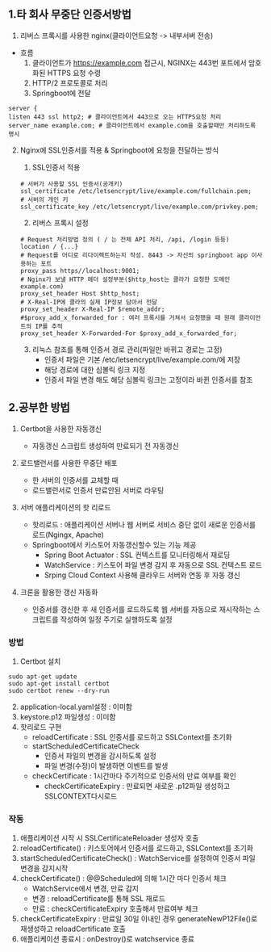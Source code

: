 ## 1.타 회사 무중단 인증서방법

1. 리버스 프록시를 사용한 nginx(클라이언트요청 -> 내부서버 전송)
- 흐름
    1. 클라이언트가 https://example.com 접근시, NGINX는 443번 포트에서 암호화된 HTTPS 요청 수령
    2. HTTP/2 프로토콜로 처리
    3. Springboot에 전달 
```shell
server {
listen 443 ssl http2; # 클라이언트에서 443으로 오는 HTTPS요청 처리
server_name example.com; # 클라이언트에서 example.com을 호출할때만 처리하도록 명시
```


2. Nginx에 SSL인증서를 적용 & Springboot에 요청을 전달하는 방식
    1. SSL인증서 적용
    ```shell
    # 서버가 사용할 SSL 인증서(공개키)
    ssl_certificate /etc/letsencrypt/live/example.com/fullchain.pem;
    # 서버의 개인 키
    ssl_certificate_key /etc/letsencrypt/live/example.com/privkey.pem;
    ```

    2. 리버스 프록시 설정
    ```shell
    # Request 처리방법 정의 ( / 는 전체 API 처리, /api, /login 등등)
    location / {...}
    # Request를 어디로 리다이렉트하는지 작성. 8443 -> 자신의 springboot app 이사용하는 포트
    proxy_pass https//localhost:9001; 
    # Nginx가 보낼 HTTP 헤더 설정부분($http_host는 클라가 요청한 도메인 example.com)
    proxy_set_header Host $http_host; 
    # X-Real-IP에 클라의 실제 IP정보 담아서 전달
    proxy_set_header X-Real-IP $remote_addr;
    #$proxy_add_x_forwarded_for : 여러 프록시를 거쳐서 요청했을 때 원래 클라이언트의 IP를 추적
    proxy_set_header X-Forwarded-For $proxy_add_x_forwarded_for;
    ```

    3. 리눅스 참조를 통해 인증서 경로 관리(파일만 바뀌고 경로는 고정)
       - 인증서 파일은 기본 /etc/letsencrypt/live/example.com/에 저장
       - 해당 경로에 대한 심볼릭 링크 지정
       - 인증서 파일 변경 해도 해당 심볼릭 링크는 고정이라 바뀐 인증서를 참조


## 2.공부한 방법
1. Certbot을 사용한 자동갱신
   - 자동갱신 스크립트 생성하여 만료되기 전 자동갱신
  

2. 로드밸런서를 사용한 무중단 배포
   - 한 서버의 인증서를 교체할 때 
   - 로드밸런서로 인증서 만료안된 서버로 라우팅
  

3. 서버 애플리케이션의 핫 리로드
   - 핫리로드 : 애플리케이션 서버나 웹 서버로 서비스 중단 없이 새로운 인증서를 로드(Ngingx, Apache)
   - Springboot에서 키스토어 자동갱신할수 있는 기능 제공
     - Spring Boot Actuator : SSL 컨텍스트를 모니터링해서 재로딩
     - WatchService : 키스토어 파일 변경 감지 후 자동으로 SSL 컨텍스트 로드
     - Srping Cloud Context 사용해 클라우드 서버와 연동 후 자동 갱신
  

4. 크론을 활용한 갱신 자동화
    - 인증서를 갱신한 후 새 인증서를 로드하도록 웹 서버를 자동으로 재시작하는 스크립트를 작성하여 일정 주기로 실행하도록 설정

### 방법
1. Certbot 설치
```shell
sudo apt-get update
sudo apt-get install certbot
sudo certbot renew --dry-run
```

2. application-local.yaml설정 : 이미함
3. keystore.p12 파일생성 : 이미함
4. 핫리로드 구현
    - reloadCertificate : SSL 인증서를 로드하고 SSLContext를 초기화
    - startScheduledCertificateCheck 
      - 인증서 파일의 변경을 감시하도록 설정
      - 파일 변경(수정)이 발생하면 이벤트를 발생
    - checkCertificate : 1시간마다 주기적으로 인증서의 만료 여부를 확인
      - checkCertificateExpiry : 만료되면 새로운 .p12파일 생성하고 SSLCONTEXT다시로드


### 작동
1. 애플리케이션 시작 시 SSLCertificateReloader 생성자 호출
2. reloadCertificate() : 키스토어에서 인증서를 로드하고, SSLContext를 초기화
3. startScheduledCertificateCheck() : WatchService를 설정하여 인증서 파일 변경을 감지시작
4. checkCertificate() : @@Scheduled에 의해 1시간 마다 인증서 체크
   - WatchService에서 변경, 만료 감지
   - 변경 : reloadCertificate를 통해 SSL 재로드
   - 만료 : checkCertificateExpiry 호출해서 만료여부 체크
5. checkCertificateExpiry : 만료일 30일 이내인 경우 generateNewP12File()로 재생성하고 reloadCertificate 호출
6. 애플리케이션 종료시 : onDestroy()로 watchservice 종료



